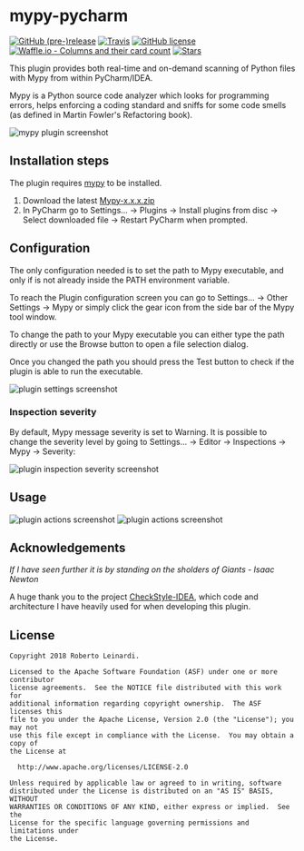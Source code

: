 # mypy-pycharm
[![GitHub (pre-)release](https://img.shields.io/github/release/leinardi/mypy-pycharm/all.svg?style=plastic)](https://github.com/leinardi/mypy-pycharm/releases)
[![Travis](https://img.shields.io/travis/leinardi/mypy-pycharm/master.svg?style=plastic)](https://travis-ci.org/leinardi/mypy-pycharm)
[![GitHub license](https://img.shields.io/github/license/leinardi/mypy-pycharm.svg?style=plastic)](https://github.com/leinardi/mypy-pycharm/blob/master/LICENSE) 
[![Waffle.io - Columns and their card count](https://badge.waffle.io/leinardi/mypy-pycharm.svg?columns=all&style=plastic)](https://waffle.io/leinardi/mypy-pycharm) 
[![Stars](https://img.shields.io/github/stars/leinardi/mypy-pycharm.svg?style=social&label=Stars)](https://github.com/leinardi/mypy-pycharm/stargazers) 

This plugin provides both real-time and on-demand scanning of Python files with Mypy from within PyCharm/IDEA.

Mypy is a Python source code analyzer which looks for programming errors,
helps enforcing a coding standard and sniffs for some code smells 
(as defined in Martin Fowler's Refactoring book).

![mypy plugin screenshot](https://github.com/leinardi/mypy-pycharm/blob/master/art/mypy-pycharm.png)

## Installation steps

The plugin requires [mypy](https://github.com/PyCQA/mypy) to be installed.

1. Download the latest [Mypy-x.x.x.zip](https://github.com/leinardi/mypy-pycharm/releases)
2. In PyCharm go to Settings... -> Plugins -> Install plugins from disc
   -> Select downloaded file -> Restart PyCharm when prompted.

## Configuration

The only configuration needed is to set the path to Mypy executable, and only if is not already
inside the PATH environment variable.

To reach the Plugin configuration screen you can go to Settings... -> Other Settings -> Mypy
or simply click the gear icon from the side bar of the Mypy tool window.

To change the path to your Mypy executable you can either type the path directly or use 
the Browse button to open a file selection dialog.

Once you changed the path you should press the Test button to check if the plugin is able to run
the executable.

![plugin settings screenshot](https://github.com/leinardi/mypy-pycharm/blob/master/art/mypy-settings.png)

### Inspection severity

By default, Mypy message severity is set to Warning. It is possible to change the severity level
by going to Settings... -> Editor -> Inspections -> Mypy -> Severity:

![plugin inspection severity screenshot](https://github.com/leinardi/mypy-pycharm/blob/master/art/mypy-inspection-severity.png)

## Usage

![plugin actions screenshot](https://github.com/leinardi/mypy-pycharm/blob/master/art/actions1.png)
![plugin actions screenshot](https://github.com/leinardi/mypy-pycharm/blob/master/art/actions2.png)

## Acknowledgements
_If I have seen further it is by standing on the sholders of Giants - Isaac Newton_

A huge thank you to the project [CheckStyle-IDEA](https://github.com/jshiell/checkstyle-idea), 
which code and architecture I have heavily used for when developing this plugin.

## License

```
Copyright 2018 Roberto Leinardi.

Licensed to the Apache Software Foundation (ASF) under one or more contributor
license agreements.  See the NOTICE file distributed with this work for
additional information regarding copyright ownership.  The ASF licenses this
file to you under the Apache License, Version 2.0 (the "License"); you may not
use this file except in compliance with the License.  You may obtain a copy of
the License at

  http://www.apache.org/licenses/LICENSE-2.0

Unless required by applicable law or agreed to in writing, software
distributed under the License is distributed on an "AS IS" BASIS, WITHOUT
WARRANTIES OR CONDITIONS OF ANY KIND, either express or implied.  See the
License for the specific language governing permissions and limitations under
the License.
```
